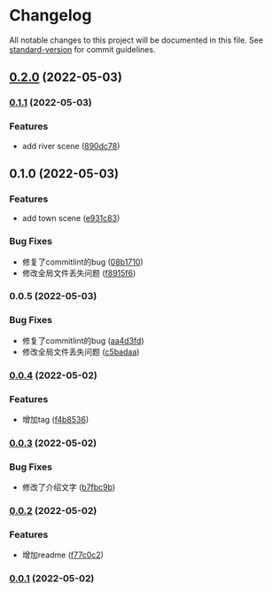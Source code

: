 # Changelog

All notable changes to this project will be documented in this file. See [standard-version](https://github.com/conventional-changelog/standard-version) for commit guidelines.

## [0.2.0](https://github.com/JerryLi95/godot-arpg/compare/v0.1.1...v0.2.0) (2022-05-03)

### [0.1.1](https://github.com/JerryLi95/godot-arpg/compare/v0.1.0...v0.1.1) (2022-05-03)


### Features

* add river scene ([890dc78](https://github.com/JerryLi95/godot-arpg/commit/890dc7856475cd551ce9fb2e29a0c52195eb83c8))

## 0.1.0 (2022-05-03)


### Features

* add town scene ([e931c83](https://github.com/JerryLi95/godot-arpg/commit/e931c835e517eb12a0feef77657653e78270bb86))


### Bug Fixes

* 修复了commitlint的bug ([08b1710](https://github.com/JerryLi95/godot-arpg/commit/08b171035f25400cf032aea78112fe557891a9e6))
* 修改全局文件丢失问题 ([f8915f6](https://github.com/JerryLi95/godot-arpg/commit/f8915f6d95fcea52df48a992e7f1e2a43de66e71))

### 0.0.5 (2022-05-03)


### Bug Fixes

* 修复了commitlint的bug ([aa4d3fd](https://github.com/JerryLi95/godot-arpg/commit/aa4d3fd183b59b685f1e7d4834064b6cdbf996d1))
* 修改全局文件丢失问题 ([c5badaa](https://github.com/JerryLi95/godot-arpg/commit/c5badaa1b61a6a16758f241fed755821586a1495))

### [0.0.4](https://github.com/JerryLi95/godot-arpg/compare/v0.0.3...v0.0.4) (2022-05-02)


### Features

* 增加tag ([f4b8536](https://github.com/JerryLi95/godot-arpg/commit/f4b85362a70c06a9cee7d32e0bacf492693f6fb7))

### [0.0.3](https://github.com/JerryLi95/godot-arpg/compare/v0.0.2...v0.0.3) (2022-05-02)


### Bug Fixes

* 修改了介绍文字 ([b7fbc9b](https://github.com/JerryLi95/godot-arpg/commit/b7fbc9b78a66e2febe13cea774e1e25ac286ab47))

### [0.0.2](https://github.com/JerryLi95/godot-arpg/compare/v0.0.1...v0.0.2) (2022-05-02)


### Features

* 增加readme ([f77c0c2](https://github.com/JerryLi95/godot-arpg/commit/f77c0c2aabb9c62e7e062def22737627cf5fff44))

### [0.0.1](https://github.com/JerryLi95/godot-arpg/compare/v1.1.0...v0.0.1) (2022-05-02)
